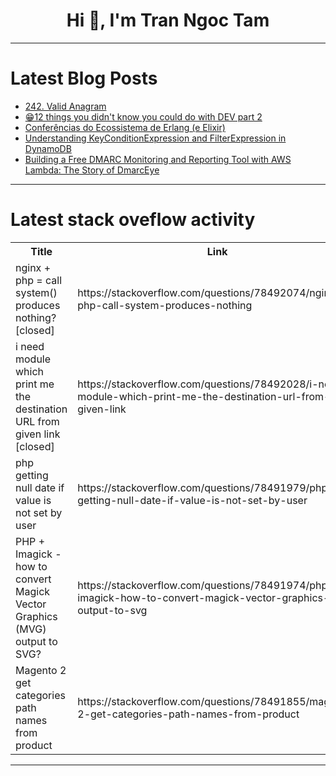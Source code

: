 <h1 align="center">Hi 👋, I'm Tran Ngoc Tam</h1>

---

# Latest Blog Posts 
<!-- BLOG-POST-LIST:START -->
- [242. Valid Anagram](https://dev.to/_bhupeshk_/242-valid-anagram-4abc)
- [😁12 things you didn&#39;t know you could do with DEV part 2](https://dev.to/anmolbaranwal/12-things-you-didnt-know-you-could-do-with-dev-part-2-2i6m)
- [Conferências do Ecossistema de Erlang &lpar;e Elixir&rpar;](https://dev.to/elixir_utfpr/conferencias-do-ecossistema-de-erlang-e-elixir-1ki0)
- [Understanding KeyConditionExpression and FilterExpression in DynamoDB](https://dev.to/siddhantkcode/understanding-keyconditionexpression-and-filterexpression-in-dynamodb-3kmk)
- [Building a Free DMARC Monitoring and Reporting Tool with AWS Lambda: The Story of DmarcEye](https://dev.to/jan_tlapak_3b56739fda5cb7/building-a-free-dmarc-monitoring-and-reporting-tool-with-aws-lambda-the-story-of-dmarceye-2c5g)
<!-- BLOG-POST-LIST:END -->

---

# Latest stack oveflow activity
<table>
  <tr><th>Title</th><th>Link</th></tr>
  <!-- STACKOVERFLOW:START --><tr><td>nginx + php = call system&lpar;&rpar; produces nothing? [closed]</td><td>https://stackoverflow.com/questions/78492074/nginx-php-call-system-produces-nothing</td></tr><tr><td>i need module which print me the destination URL from given link [closed]</td><td>https://stackoverflow.com/questions/78492028/i-need-module-which-print-me-the-destination-url-from-given-link</td></tr><tr><td>php getting null date if value is not set by user</td><td>https://stackoverflow.com/questions/78491979/php-getting-null-date-if-value-is-not-set-by-user</td></tr><tr><td>PHP + Imagick - how to convert Magick Vector Graphics &lpar;MVG&rpar; output to SVG?</td><td>https://stackoverflow.com/questions/78491974/php-imagick-how-to-convert-magick-vector-graphics-mvg-output-to-svg</td></tr><tr><td>Magento 2 get categories path names from product</td><td>https://stackoverflow.com/questions/78491855/magento-2-get-categories-path-names-from-product</td></tr><!-- STACKOVERFLOW:END -->
</table>

---


